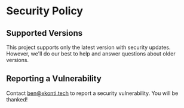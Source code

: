 # Security Policy

## Supported Versions

This project supports only the latest version with security updates. However, we'll do our best to help and answer questions about older versions.

## Reporting a Vulnerability

Contact ben@xkonti.tech to report a security vulnerability. You will be thanked!
